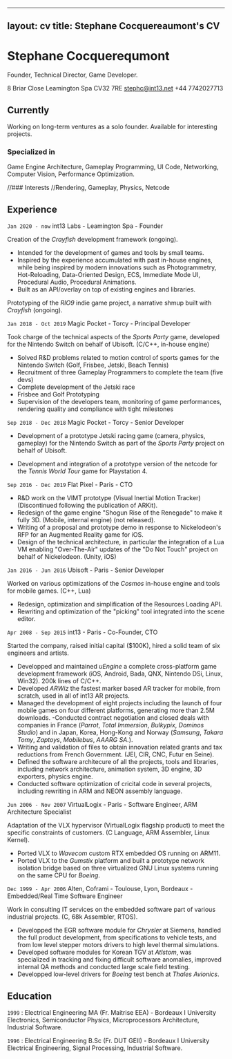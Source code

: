 
---
layout: cv
title: Stephane Cocquereaumont's CV
---
# Stephane Cocquerequmont
Founder, Technical Director, Game Developer.

8 Briar Close Leamington Spa CV32 7RE
stephc@int13.net +44 7742027713


## Currently

Working on long-term ventures as a solo founder.
Available for interesting projects.

### Specialized in

Game Engine Architecture, Gameplay Programming, UI Code, Networking, Computer Vision, Performance Optimization.


//### Interests
//Rendering, Gameplay, Physics, Netcode


Experience
----------

`Jan 2020 - now`
int13 Labs - Leamington Spa - Founder

Creation of the _Crayfish_ development framework (ongoing).

- Intended for the development of games and tools by small teams.
- Inspired by the experience accumulated with past in-house engines, while being inspired by modern innovations such as Photogrammetry, Hot-Reloading, Data-Oriented Design, ECS, Immediate Mode UI, Procedural Audio, Procedural Animations.
- Built as an API/overlay on top of existing engines and libraries.

Prototyping of the _RIO9_ indie game project, a narrative shmup built with _Crayfish_ (ongoing).

`Jan 2018 - Oct 2019`
Magic Pocket - Torcy - Principal Developer

Took charge of the technical aspects of the _Sports Party_ game, developed for the Nintendo Switch on behalf of Ubisoft. (C/C++, in-house engine)

- Solved R&D problems related to motion control of sports games for the Nintendo Switch (Golf, Frisbee, Jetski, Beach Tennis)
- Recruitment of three Gameplay Programmers to complete the team (five devs)
- Complete development of the Jetski race
- Frisbee and Golf Prototyping
- Supervision of the developers team, monitoring of game performances, rendering quality and compliance with tight milestones

`Sep 2018 - Dec 2018`
Magic Pocket - Torcy - Senior Developer

- Development of a prototype Jetski racing game (camera, physics, gameplay) for the Nintendo Switch as part of the _Sports Party_ project on behalf of Ubisoft.

- Development and integration of a prototype version of the netcode for the _Tennis World Tour_ game for Playstation 4.

`Sep 2016 - Dec 2019`
Flat Pixel - Paris - CTO

- R&D work on the VIMT prototype (Visual Inertial Motion Tracker) (Discontinued following the publication of ARKit).
- Redesign of the game engine "Shogun Rise of the Renegade" to make it fully 3D. (Mobile, internal engine) (not released).
- Writing of a proposal and prototype demo in response to Nickelodeon's RFP for an Augmented Reality game for iOS.
- Design of the technical architecture, in particular the integration of a Lua VM enabling "Over-The-Air" updates of the "Do Not Touch" project on behalf of Nickelodeon. (Unity, iOS)

`Jan 2016 - Jun 2016`
Ubisoft - Paris - Senior Developer

Worked on various optimizations of the _Cosmos_ in-house engine and tools for mobile games. (C++, Lua)

- Redesign, optimization and simplification of the Resources Loading API.
- Rewriting and optimization of the "picking" tool integrated into the scene editor.


`Apr 2008 - Sep 2015`
int13 - Paris - Co-Founder, CTO

Started the company, raised initial capital ($100K), hired a solid team of six engineers and artists.

- Developped and maintained _uEngine_ a complete cross-platform game development framework (iOS, Android, Bada, QNX, Nintendo DSi, Linux, Win32). 200k lines of C/C++.
- Developed _ARWiz_ the fastest marker based AR tracker for mobile, from scratch, used in all of int13 AR projects.
- Managed the development of eight projects including the launch of four mobile games on four different platforms, generating more than 2.5M downloads.
-Conducted contract negotiation and closed deals with companies in France (_Parrot_, _Total Immersion_, _Bulkypix_, _Dominos Studio_) and in Japan, Korea, Hong-Kong and Norway (_Samsung_, _Takara Tomy_, _Zaptoys_, _Mobilebus_, _AAARG SA._).
- Writing and validation of files to obtain innovation related grants and tax reductions from French Government. (JEI, CIR, CNC, Futur en Seine).
- Defined the software architecure of all the projects, tools and libraries, including network architecture, animation system, 3D engine, 3D exporters, physics engine.
- Conducted software optimization of cricital code in several projects, including rewriting in ARM and NEON assembly language.


`Jun 2006 - Nov 2007`
VirtualLogix - Paris - Software Engineer, ARM Architecture Specialist

Adaptation of the VLX hypervisor (VirtualLogix flagship product) to meet the specific constraints of customers. (C Language, ARM Assembler, Linux Kernel).

- Ported VLX to _Wavecom_ custom RTX embedded OS running on ARM11.
- Ported VLX to the _Gumstix_ platform and built a prototype network isolation bridge based on three virtualized GNU Linux systems running on the same CPU for _Boeing_.


`Dec 1999 - Apr 2006`
Alten, Coframi - Toulouse, Lyon, Bordeaux - Embedded/Real Time Software Engineer

Work in consulting IT services on the embedded software part of various industrial projects. (C, 68k Assembler, RTOS).

- Developped the EGR software module for _Chrysler_ at Siemens, handled the full product
development, from specifications to vehicle tests, and from low level stepper motors drivers
to high level thermal simulations.
- Developed software modules for Korean TGV at _Atlstom_, was specialized in tracking
and fixing difficult software anomalies, improved internal QA methods and conducted
large scale field testing.
- Developped low-level drivers for _Boeing_ test bench at _Thales Avionics_.

Education
---------

`1999`
: Electrical Engineering MA (Fr. Maitrise EEA) - Bordeaux I University
Electronics, Semiconductor Physics, Microprocessors Architecture, Industrial Software.

`1996`
: Electrical Engineering B.Sc (Fr. DUT GEII) - Bordeaux I University
Electrical Engineering, Signal Processing, Industrial Software.


